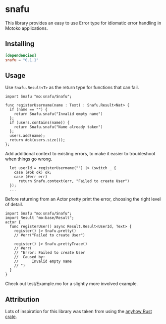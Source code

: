 # snafu

This library provides an easy to use Error type for idiomatic error handling in Motoko applications.

## Installing

```toml
[dependencies]
snafu = "0.1.1"
```

## Usage

Use `Snafu.Result<T>` as the return type for functions that can fail.

```motoko
import Snafu "mo:snafu/Snafu";

func registerUsername(name : Text) : Snafu.Result<Nat> {
  if (name == "") {
    return Snafu.snafu("Invalid empty name")
  };
  if (users.contains(name)) {
    return Snafu.snafu("Name already taken")
  };
  users.add(name);
  return #ok(users.size());
};
```

Add additional context to existing errors, to make it easier to troubleshoot when things go wrong.

```motoko
  let userId = registerUsername("") |> (switch _ {
    case (#ok ok) ok;
    case (#err err)
      return Snafu.context(err, "Failed to create User")
  });
  ...
```

Before returning from an Actor pretty print the error, choosing the right level of detail.


```motoko
import Snafu "mo:snafu/Snafu";
import Result "mo:base/Result";
actor {
  func registerUser() async Result.Result<UserId, Text> {
    register() |> Snafu.pretty()
    // #err("Failed to create User")

    register() |> Snafu.prettyTrace()
    // #err(
    // "Error: Failed to create User
    //  Caused by:
    //      Invalid empty name
    // ")
  }
}
```

Check out test/Example.mo for a slightly more involved example.


## Attribution

Lots of inspiration for this library was taken from using the [anyhow Rust crate](https://crates.io/crates/anyhow).
